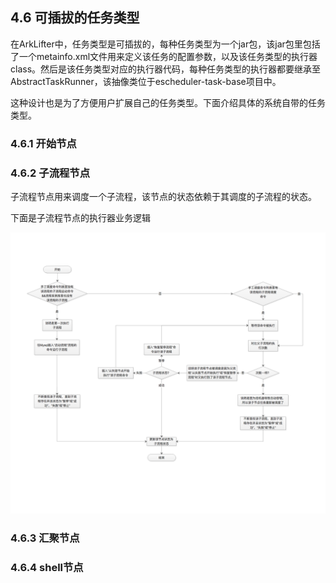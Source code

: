 ## 4.6 可插拔的任务类型

在ArkLifter中，任务类型是可插拔的，每种任务类型为一个jar包，该jar包里包括了一个metainfo.xml文件用来定义该任务的配置参数，以及该任务类型的执行器class。然后是该任务类型对应的执行器代码，每种任务类型的执行器都要继承至AbstractTaskRunner，该抽像类位于escheduler-task-base项目中。

这种设计也是为了方便用户扩展自己的任务类型。下面介绍具体的系统自带的任务类型。

### 4.6.1 开始节点



### 4.6.2 子流程节点

子流程节点用来调度一个子流程，该节点的状态依赖于其调度的子流程的状态。

下面是子流程节点的执行器业务逻辑

![](images/task-subprocess.png)


### 4.6.3 汇聚节点


### 4.6.4 shell节点


